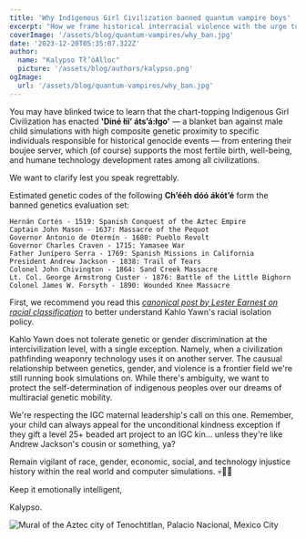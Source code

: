 ```yaml
---
title: 'Why Indigenous Girl Civilization banned quantum vampire boys'
excerpt: "How we frame historical interracial violence with the urge to merge"
coverImage: '/assets/blog/quantum-vampires/why_ban.jpg'
date: '2023-12-20T05:35:07.322Z'
author:
  name: "Kalypso Tł’óAlloc"
  picture: '/assets/blog/authors/kalypso.png'
ogImage:
  url: '/assets/blog/quantum-vampires/why_ban.jpg'
---
```

You may have blinked twice to learn that the chart-topping Indigenous Girl Civilization has enacted **'Diné łííʼ átsʼá:łgo'** — a blanket ban against male child simulations with high composite genetic proximity to specific individuals responsible for historical genocide events — from entering their boujee server, which (of course) supports the most fertile birth, well-being, and humane technology development rates among all civilizations.

We want to clarify lest you speak regrettably.

Estimated genetic codes of the following **Chʼééh dóó ákótʼé** form the banned genetics evaluation set:

```
Hernán Cortés - 1519: Spanish Conquest of the Aztec Empire
Captain John Mason - 1637: Massacre of the Pequot
Governor Antonio de Otermín - 1680: Pueblo Revolt
Governor Charles Craven - 1715: Yamasee War
Father Junípero Serra - 1769: Spanish Missions in California
President Andrew Jackson - 1838: Trail of Tears
Colonel John Chivington - 1864: Sand Creek Massacre
Lt. Col. George Armstrong Custer - 1876: Battle of the Little Bighorn
Colonel James W. Forsyth - 1890: Wounded Knee Massacre

```

First, we recommend you read this [*canonical post by Lester Earnest on racial classification*](https://web.stanford.edu/~learnest/earth/mongrel.html) to better understand Kahlo Yawn's racial isolation policy.

Kahlo Yawn does not tolerate genetic or gender discrimination at the intercivilization level, with a single exception. Namely, when a civilization pathfinding weaponry technology uses it on another server. The causual relationship between genetics, gender, and violence is a frontier field we're still running book simulations on. While there's ambiguity, we want to protect the self-determination of indigenous peoples over our dreams of multiracial genetic mobility.

We're respecting the IGC maternal leadership's call on this one. Remember, your child can always appeal for the unconditional kindness exception if they gift a level 25+ beaded art project to an IGC kin... unless they're like Andrew Jackson's cousin or something, ya?

Remain vigilant of race, gender, economic, social, and technology injustice history within the real world and computer simulations. 💀💪🏾

Keep it emotionally intelligent,

Kalypso.

![Mural of the Aztec city of Tenochtitlan, Palacio Nacional, Mexico City](https://upload.wikimedia.org/wikipedia/commons/thumb/c/c6/Murales_Rivera_-_Markt_in_Tlatelolco_3.jpg/1280px-Murales_Rivera_-_Markt_in_Tlatelolco_3.jpg)

